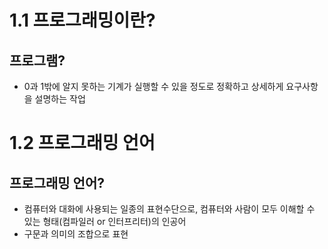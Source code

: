 # 1.1 프로그래밍이란?

## 프로그램?

- 0과 1밖에 알지 못하는 기계가 실행할 수 있을 정도로 정확하고 상세하게 요구사항을 설명하는 작업

# 1.2 프로그래밍 언어

## 프로그래밍 언어?

- 컴퓨터와 대화에 사용되는 일종의 표현수단으로, 컴퓨터와 사람이 모두 이해할 수 있는 형태(컴파일러 or 인터프리터)의 인공어
- 구문과 의미의 조합으로 표현
